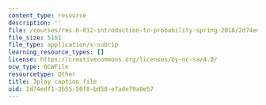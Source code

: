 ```yaml
---
content_type: resource
description: ''
file: /courses/res-6-012-introduction-to-probability-spring-2018/2d74edf12b5550f8bd58e7ade79a8e57_IX9ajyOxI.vtt
file_size: 5161
file_type: application/x-subrip
learning_resource_types: []
license: https://creativecommons.org/licenses/by-nc-sa/4.0/
ocw_type: OCWFile
resourcetype: Other
title: 3play caption file
uid: 2d74edf1-2b55-50f8-bd58-e7ade79a8e57
---
```

